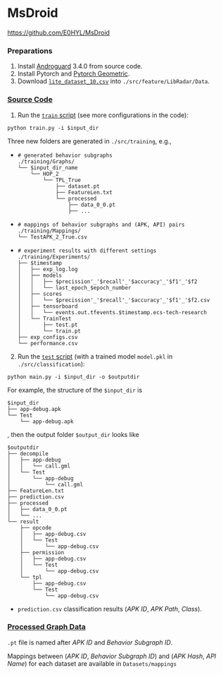 # MsDroid

https://github.com/E0HYL/MsDroid

### Preparations

1. Install [Androguard](https://androguard.readthedocs.io/en/latest/intro/installation.html) 3.4.0 from source code.
2. Install Pytorch and [Pytorch Geometric](https://pytorch-geometric.readthedocs.io/en/latest/notes/installation.html).
3. Download [`lite_dataset_10.csv`](https://github.com/pkumza/Data_for_LibRadar/blob/master/lite_dataset_10.csv) into `./src/feature/LibRadar/Data`.

### [Source Code](./src)

1. Run the [`train` script](./src/train.py) (see more configurations in the code):

```shell
python train.py -i $input_dir
```

Three new folders are generated in `./src/training`, e.g.,

- ```shell
  # generated behavior subgraphs
  ./training/Graphs/
  └── $input_dir_name
      └── HOP_2
          └── TPL_True
              ├── dataset.pt
              ├── FeatureLen.txt
              └── processed
                  ├── data_0_0.pt
                  ├── ...
  ```

- ```shell
  # mappings of behavior subgraphs and (APK, API) pairs
  ./training/Mappings/
  └── TestAPK_2_True.csv
  ```

- ```shell
  # experiment results with different settings
  ./training/Experiments/
  ├── $timestamp
  │   ├── exp_log.log
  │   ├── models
  │   │   ├── $precission'_'$recall'_'$accuracy'_'$f1'_'$f2
  │   │   └── last_epoch_$epoch_number
  │   ├── scores
  │   │   └── $precission'_'$recall'_'$accuracy'_'$f1'_'$f2.csv
  │   ├── tensorboard
  │   │   └── events.out.tfevents.$timestamp.ecs-tech-research
  │   └── TrainTest
  │       ├── test.pt
  │       └── train.pt
  ├── exp_configs.csv
  └── performance.csv
  ```

2. Run the [`test` script](./src/main.py) (with a trained model `model.pkl` in `./src/classification`):

```shell
python main.py -i $input_dir -o $outputdir
```

For example, the structure of the `$input_dir` is

```shell
$input_dir
├── app-debug.apk
└── Test
    └── app-debug.apk
```

, then the output folder `$output_dir` looks like

```shell
$outputdir
├── decompile
│   ├── app-debug
│   │   └── call.gml
│   └── Test
│       └── app-debug
│           └── call.gml
├── FeatureLen.txt
├── prediction.csv
├── processed
│   ├── data_0_0.pt
│   └── ...
└── result
    ├── opcode
    │   ├── app-debug.csv
    │   └── Test
    │       └── app-debug.csv
    ├── permission
    │   ├── app-debug.csv
    │   └── Test
    │       └── app-debug.csv
    └── tpl
        ├── app-debug.csv
        └── Test
            └── app-debug.csv
```

- `prediction.csv` classification results (*APK ID*, *APK Path*, *Class*).

### [Processed Graph Data](https://github.com/MalwareDetection/GraphDroid/tree/main/Datasets)

`.pt` file is named after *APK ID* and *Behavior Subgraph ID*. 

Mappings between (*APK ID*, *Behavior Subgraph ID*) and (*APK Hash*, *API Name*) for each dataset are available in `Datasets/mappings`
